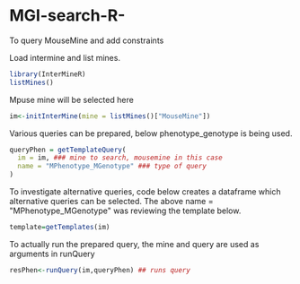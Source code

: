 # MGI-search-R-
To query MouseMine and add constraints


Load intermine and list mines.

```R
library(InterMineR)
listMines()
```
Mpuse mine will be selected here
```R
im<-initInterMine(mine = listMines()["MouseMine"])
```
Various queries can be prepared, below phenotype_genotype is being used.
```R
queryPhen = getTemplateQuery(
  im = im, ### mine to search, mousemine in this case
  name = "MPhenotype_MGenotype" ### type of query
)
```

To investigate alternative queries, code below creates a dataframe which alternative queries can be selected.
The above name = "MPhenotype_MGenotype" was reviewing the template below.
```R
template=getTemplates(im)
```

To actually run the prepared query, the mine and query are used as arguments in runQuery
```R
resPhen<-runQuery(im,queryPhen) ## runs query
```




